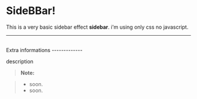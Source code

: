 SideBBar!
===================


This is a very basic sidebar effect **sidebar**. i'm using only css no javascript.

----------


<br />
Extra informations 
-------------

description

> **Note:**

> - soon.
> - soon.
